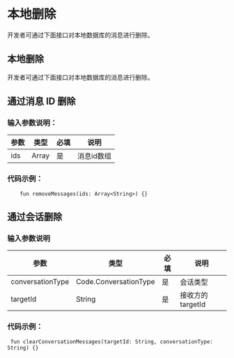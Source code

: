 # 本地删除

开发者可通过下面接口对本地数据库的消息进行删除。

## 本地删除

开发者可通过下面接口对本地数据库的消息进行删除。

## 通过消息 ID 删除

### 输入参数说明：

| 参数 | 类型 | 必填 | 说明 |
| - | - | - | - |
| ids | Array<String> | 是 | 消息id数组 |

### 代码示例：

```objc
    fun removeMessages(ids: Array<String>) {}
```

## 通过会话删除

### 输入参数说明

| 参数 | 类型 | 必填 | 说明 |
| - | - | - | - |
| conversationType | Code.ConversationType | 是 | 会话类型 |
| targetId | String | 是 | 接收方的 targetId |

### 代码示例：

```objc
 fun clearConversationMessages(targetId: String, conversationType: String) {}
```
